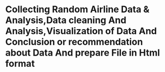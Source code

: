 # Collecting Random Airline Data & Analysis,Data cleaning And Analysis,Visualization of Data And Conclusion or recommendation about Data And prepare File in Html format  
